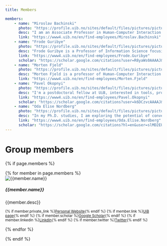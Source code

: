 ```yaml
---
title: Members

members:
    - name: "Miroslav Bachinski"
      photo: "https://profile.uib.no/sites/default/files/pictures/picture-404154-1684426021.jpg"
      desc: "I am an Associate Professor in Human-Computer Interaction at the University of Bergen. My research focuses on developing and applying data-driven methods for HCI tasks. Novel interaction methods such as full-body gestural or touch interaction offer immense design space. It is impossible to compare all design alternatives experimentally, and pure intuition can be misleading. I want to improve interaction methods by capturing the entire design space and formalising its performance and ergonomics properties in a simulation which integrates human biomechanics with motor control models. I adopt optical motion capture and biomechanical simulation besides standard performance measurement methods for the HCI experiments to achieve the goal."
      link: "https://www4.uib.no/en/find-employees/Miroslav.Bachinski"
    - name: "Frode Guribye"
      photo: "https://profile.uib.no/sites/default/files/pictures/picture-9765-1557248244.jpg"
      desc: "Frode Guribye is a Professor of Information Science focusing on human-computer interaction and the social implications of information and communication technologies. His research spans different application areas such as technology enhanced learning, computing and mental health and mobile journalism. Across these areas he is doing research through design and empirical investigations aiming to critically and constructively understand the potential and limitations of emerging technologies."
      link: "https://www4.uib.no/en/find-employees/Frode.Guribye"
      scholar: "https://scholar.google.com/citations?user=R8yaWs0AAAAJ&hl=en"
    - name: "Morten Fjeld"
      photo: "https://profile.uib.no/sites/default/files/pictures/picture-23358-1625046497.jpg"
      desc: "Morten Fjeld is a professor of Human-Computer Interaction at the University of Bergen (Norway) and Chalmers University of Technology (Sweden). His research activities are situated in the field of Human-Computer Interaction with a focus on tangible and tabletop user computing. In 2005, he founded the t2i Interaction Lab at Chalmers, Sweden. He holds a dual MSc degree in applied mathematics from NTNU (Trondheim, Norway) and ENSIMAG (Grenoble, France), and a PhD from ETH (Zurich, Switzerland). In 2002, Morten Fjeld received the ETH Medal for his PhD titled 'Designing for Tangible Interaction'. In 2011, he was a visiting professor at NUS Singapore, in 2016 and 2017 at Tohoku University, Japan, and in 2019 to 2020 at ETH Zurich. Morten Fjeld also has extensive industrial experience in the areas of fluid mechanics, simulators, and user interface design."
      link: "https://www4.uib.no/en/find-employees/Morten.Fjeld"
    - name: "Pavel Okopnyi"
      photo: "https://profile.uib.no/sites/default/files/pictures/picture-383591-1517235439.jpg"
      desc: "I'm a postdoctoral fellow at UiB, interested in tools, processes and practices for media production, including writing, video editing, music production and other forms of media; complex software, software and game development tools and systems; remote work and automation, including AI-assisted instruments."
      link: "https://www4.uib.no/en/find-employees/Pavel.Okopnyi"
      scholar: "https://scholar.google.com/citations?user=k6DCzvcAAAAJ&hl=en"
    - name: "Oda Elise Nordberg"
      photo: "https://profile.uib.no/sites/default/files/pictures/picture-384606-1603790347.jpg"
      desc: "In my Ph.D. studies, I am exploring the potential of conversational user interfaces (CUIs), such as chatbots and digital assistants, for engaging with news content. I am focused on future-oriented research methods, like co-speculation, to investigate the opportunities and implications of news interaction through conversational interfaces. Beyond my primary research, I have an interest in universal design, privacy, and mental health."
      link: "https://www4.uib.no/en/find-employees/Oda.Elise.Nordberg"
      scholar: "https://scholar.google.com/citations?hl=en&user=slMD2EUAAAAJ"
---
```


# Group members

{% if page.members %}
<div class="card-columns">
{% for member in page.members %}

<div class="card">
    <img src="{{member.photo}}" class="card-img-top" alt="{{member.name}}">
    <div class="card-body">
      <h5 class="card-title">{{member.name}}</h5>
      <p class="card-text">{{member.desc}}</p>
      <p class="card-text"><small class="text-muted">
        {% if member.private_link %}<a href="{{member.private_link}}" target="_blank">Personal Website</a>{% endif %}
        {% if member.link %}<a href="{{member.link}}" target="_blank">UiB page</a>{% endif %}
        {% if member.scholar %}<a href="{{member.scholar}}" target="_blank">Google Scholar</a>{% endif %}
        {% if member.linkedin %}<a href="{{member.linkedin}}" target="_blank">Linkdin</a>{% endif %}
        {% if member.twitter %}<a href="{{member.twitter}}" target="_blank">Twitter</a>{% endif %}
      </small></p>
    </div>
</div>

{% endfor %}
</div>
{% endif %}